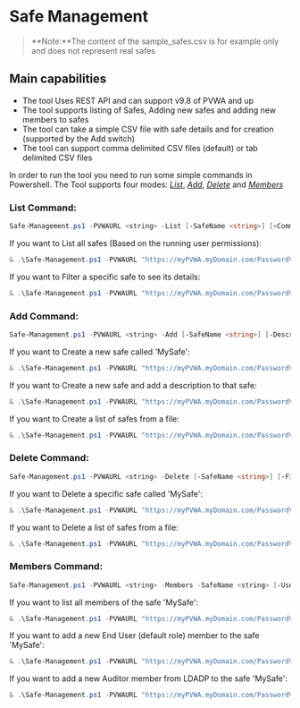 # Safe Management
> **Note:**The content of the sample_safes.csv is for example only and does not represent real safes

Main capabilities
-----------------
- The tool Uses REST API and can support v9.8 of PVWA and up
- The tool supports listing of Safes, Adding new safes and adding new members to safes
- The tool can take a simple CSV file with safe details and for creation (supported by the Add switch)
- The tool can support comma delimited CSV files (default) or tab delimited CSV files

In order to run the tool you need to run some simple commands in Powershell.
The Tool supports four modes: [*List*](#list-command), [*Add*](#add-command), [*Delete*](#delete-command) and [*Members*](#members-command)


### List Command:
```powershell
Safe-Management.ps1 -PVWAURL <string> -List [-SafeName <string>] [<CommonParameters>]
```

If you want to List all safes (Based on the running user permissions):
```powershell
& .\Safe-Management.ps1 -PVWAURL "https://myPVWA.myDomain.com/PasswordVault" -List
```

If you want to Filter a specific safe to see its details:
```powershell
& .\Safe-Management.ps1 -PVWAURL "https://myPVWA.myDomain.com/PasswordVault" -List -SafeName "MySafe"
```

### Add Command:
```powershell
Safe-Management.ps1 -PVWAURL <string> -Add [-SafeName <string>] [-Description <string>] [-FilePath <string>] [<CommonParameters>]
```

If you want to Create a new safe called 'MySafe':
```powershell
& .\Safe-Management.ps1 -PVWAURL "https://myPVWA.myDomain.com/PasswordVault" -Add -SafeName "MySafe"
```

If you want to Create a new safe and add a description to that safe:
```powershell
& .\Safe-Management.ps1 -PVWAURL "https://myPVWA.myDomain.com/PasswordVault" -Add -SafeName "MySafe" -Description "This is My Safe that I Created using REST API"
```

If you want to Create a list of safes from a file:
```powershell
& .\Safe-Management.ps1 -PVWAURL "https://myPVWA.myDomain.com/PasswordVault" -Add -FilePath "C:\Temp\safes-sample.csv"
```

### Delete Command:
```powershell
Safe-Management.ps1 -PVWAURL <string> -Delete [-SafeName <string>] [-FilePath <string>] [<CommonParameters>]
```

If you want to Delete a specific safe called 'MySafe':
```powershell
& .\Safe-Management.ps1 -PVWAURL "https://myPVWA.myDomain.com/PasswordVault" -Delete -SafeName "MySafe"
```

If you want to Delete a list of safes from a file:
```powershell
& .\Safe-Management.ps1 -PVWAURL "https://myPVWA.myDomain.com/PasswordVault" -Delete -FilePath "C:\Temp\safes-sample.csv"
```

### Members Command:
```powershell
Safe-Management.ps1 -PVWAURL <string> -Members -SafeName <string> [-UserName <string>] [-MemberRole <"Admin", "Auditor", "EndUser", "Owner">] [-UserLocation <string>] [<CommonParameters>]
```

If you want to list all members of the safe 'MySafe':
```powershell
& .\Safe-Management.ps1 -PVWAURL "https://myPVWA.myDomain.com/PasswordVault" -Members -SafeName "MySafe"
```

If you want to add a new End User (default role) member to the safe 'MySafe':
```powershell
& .\Safe-Management.ps1 -PVWAURL "https://myPVWA.myDomain.com/PasswordVault" -Members -SafeName "MySafe" -UserName "MyUser" -MemberRole "EndUser"
```

If you want to add a new Auditor member from LDADP to the safe 'MySafe':
```powershell
& .\Safe-Management.ps1 -PVWAURL "https://myPVWA.myDomain.com/PasswordVault" -Members -SafeName "MySafe" -UserName "MyAuditUser" -MemberRole "Auditor" -UserLocation "MyLDAPDomain.com"
```
